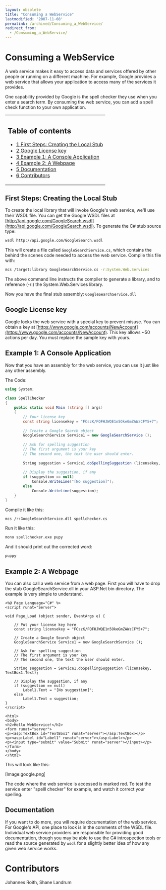 ```yaml
---
layout: obsolete
title: "Consuming a WebService"
lastmodified: '2007-11-08'
permalink: /archived/Consuming_a_WebService/
redirect_from:
  - /Consuming_a_WebService/
---
```


Consuming a WebService
======================

A web service makes it easy to access data and services offered by other people or running on a different machine. For example, Google provides a web service that allows your application to access many of the services it provides.

One capability provided by Google is the spell checker they use when you enter a search term. By consuming the web service, you can add a spell check function to your own application.

<table>
<col width="100%" />
<tbody>
<tr class="odd">
<td align="left"><h2>Table of contents</h2>
<ul>
<li><a href="#first-steps-creating-the-local-stub">1 First Steps: Creating the Local Stub</a></li>
<li><a href="#google-license-key">2 Google License key</a></li>
<li><a href="#example-1-a-console-application">3 Example 1: A Console Application</a></li>
<li><a href="#example-2-a-webpage">4 Example 2: A Webpage</a></li>
<li><a href="#documentation">5 Documentation</a></li>
<li><a href="#contributors">6 Contributors</a></li>
</ul></td>
</tr>
</tbody>
</table>

First Steps: Creating the Local Stub
------------------------------------

To create the local library that will invoke Google's web service, we'll use their WSDL file. You can get the Google WSDL files at [http://api.google.com/GoogleSearch.wsdl](http://api.google.com/GoogleSearch.wsdl). To generate the C\# stub source type:

``` bash
wsdl http://api.google.com/GoogleSearch.wsdl
```

This will create a file called `GoogleSearchService.cs`, which contains the behind the scenes code needed to access the web service. Compile this file with:

``` bash
mcs /target:library GoogleSearchService.cs -r:System.Web.Services
```

The above command line instructs the compiler to generate a library, and to reference (-r:) the System.Web.Services library.

Now you have the final stub assembly: `GoogleSearchService.dll`

Google License key
------------------

Google locks the web service with a special key to prevent misuse. You can obtain a key at [https://www.google.com/accounts/NewAccount](https://www.google.com/accounts/NewAccount). This key allows \~50 actions per day. You must replace the sample key with yours.

Example 1: A Console Application
--------------------------------

Now that you have an assembly for the web service, you can use it just like any other assembly.

The Code:

``` csharp
using System;
 
class SpellChecker
{
    public static void Main (string [] args)
    {
        // Your license key
        const string licensekey = "FCszK/FQFHJWQE1n5OkeGmZAWzCFY5+7";
 
        // Create a Google Search object
        GoogleSearchService Service1 = new GoogleSearchService ();
 
        // Ask for spelling suggestion
        // The first argument is your key
        // The second one, the text the user should enter.
 
        String suggestion = Service1.doSpellingSuggestion (licensekey, args[0]);   
 
        // Display the suggestion, if any
        if (suggestion == null)
            Console.WriteLine("[No suggestion]");
        else    
            Console.WriteLine(suggestion);
    }
}
```

Compile it like this:

``` bash
mcs /r:GoogleSearchService.dll spellchecker.cs
```

Run it like this:

``` bash
mono spellchecker.exe pupy
```

And it should print out the corrected word:

``` bash
puppy
```

Example 2: A Webpage
--------------------

You can also call a web service from a web page. First you will have to drop the stub GoogleSearchService.dll in your ASP.Net bin directory. The example is very simple to understand.

    <%@ Page Language="C#" %>
    <script runat="Server">

    void Page_Load (object sender, EventArgs e) {
        
        // Put your license key here
        const string licensekey = "FCszK/FQFHJWQE1n5OkeGmZAWzCFY5+7";
        
        // Create a Google Search object
        GoogleSearchService Service1 = new GoogleSearchService ();
        
        // Ask for spelling suggestion
        // The first argument is your key
        // The second one, the text the user should enter.
        
        String suggestion = Service1.doSpellingSuggestion (licensekey, TextBox1.Text);  
        
        // Display the suggestion, if any
        if (suggestion == null)
            Label1.Text = "[No suggestion]";
        else    
            Label1.Text = suggestion;
    }
    </script>

    <html>
    <body>
    <h2>Hello WebService!</h2>
    <form runat="server">
    <p><asp:TextBox id="TextBox1" runat="server"></asp:TextBox></p>
    <p><asp:Label id="Label1" runat="server"></asp:Label></p>
    <p><input type="submit" value="Submit" runat="server"></input></p>
    </form>
    </body>
    </html>

This will look like this:

[Image:google.png]

The code where the web service is accessed is marked red. To test the service enter "spelll checker" for example, and watch it correct your spelling.

Documentation
-------------

If you want to do more, you will require documentation of the web service. For Google's API, one place to look is in the comments of the WSDL file. Individual web service providers are responsible for providing good documentation, though you may be able to use the C\# introspection tools or read the source generated by `wsdl` for a slightly better idea of how any given web service works.

Contributors
============

Johannes Roith, Shane Landrum

